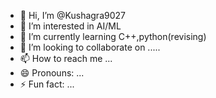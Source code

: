 - 👋 Hi, I’m @Kushagra9027
- 👀 I’m interested in AI/ML 
- 🌱 I’m currently learning C++,python(revising)
- 💞️ I’m looking to collaborate on .....
- 📫 How to reach me ...
- 😄 Pronouns: ...
- ⚡ Fun fact: ...

<!---
Kushagra9027/Kushagra9027 is a ✨ special ✨ repository because its `README.md` (this file) appears on your GitHub profile.
You can click the Preview link to take a look at your changes.
--->
